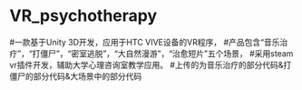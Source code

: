 # VR_psychotherapy
#一款基于Unity 3D开发，应用于HTC VIVE设备的VR程序，
#产品包含“音乐治疗”，“打僵尸”，“密室逃脱”，“大自然漫游”，“治愈短片”五个场景，
#采用steam vr插件开发，辅助大学心理咨询室教学应用。
#上传的为音乐治疗的部分代码&打僵尸的部分代码&大场景中的部分代码
#
